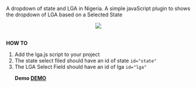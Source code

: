 A dropdown of state and LGA in Nigeria.
A simple javaScript plugin to shows the dropdown of LGA based on a Selected State
<br><center><img src="img/eg.png"></center><br>

<b>HOW TO</b>
<ol>
<li>Add the lga.js script to your project</li>
<li> The state select filed should have an id of state <code>id="state"</code></li>
<li>The LGA Select Field should have an id of lga <code>id="lga"</code></li>

<b>Demo</a>
<a href="https://ekpangmichael.github.io/state-LGA-NG/" target="_blank">DEMO</a>


